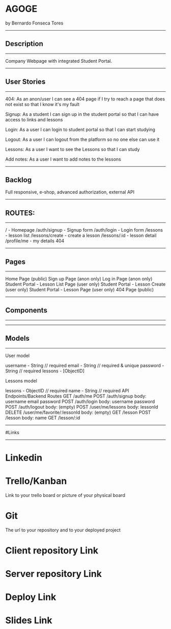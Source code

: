 # AGOGE

by Bernardo Fonseca Tores
________________________________________________________________________________
## Description
________________________________________________________________________________


Company Webpage with integrated Student Portal.

________________________________________________________________________________
## User Stories
________________________________________________________________________________

404: As an anon/user I can see a 404 page if I try to reach a page that does not exist so that I know it's my fault

Signup: As a student I can sign up in the student portal so that I can have access to links and lessons

Login: As a user I can login to student portal so that I can start studying

Logout: As a user I can logout from the platform so no one else can use it

Lessons: As a user I want to see the Lessons so that I can study

Add notes: As a user I want to add notes to the lessons

________________________________________________________________________________
## Backlog

Full responsive, e-shop, advanced authorization, external API
________________________________________________________________________________
## ROUTES:
________________________________________________________________________________

/ - Homepage
/auth/signup - Signup form
/auth/login - Login form
/lessons - lesson list
/lessons/create - create a lesson
/lessons/:id - lesson detail
/profile/me - my details
404
________________________________________________________________________________
## Pages
________________________________________________________________________________

Home Page (public)
Sign up Page (anon only)
Log in Page (anon only)
Student Portal - Lesson List Page (user only)
Student Portal - Lesson Create (user only)
Student Portal - Lesson Page (user only)
404 Page (public)
________________________________________________________________________________
## Components
________________________________________________________________________________

________________________________________________________________________________
## Models
________________________________________________________________________________

User model

username - String // required
email - String // required & unique
password - String // required
lessons - [ObjectID<lessons>]

Lessons model

lessons - ObjectID<User> // required
name - String // required
API Endpoints/Backend Routes
GET /auth/me
POST /auth/signup
body:
username
email
password
POST /auth/login
body:
username
password
POST /auth/logout
body: (empty)
POST /user/me/lessons
body:
lessonId
DELETE /user/me/favorite/:lessonId
body: (empty)
GET /lesson
POST /lesson
body:
name
GET /lesson/:id
________________________________________________________________________________
#Links
________________________________________________________________________________

# Linkedin

# Trello/Kanban
Link to your trello board or picture of your physical board

# Git
The url to your repository and to your deployed project

# Client repository Link 

# Server repository Link

# Deploy Link

# Slides Link

